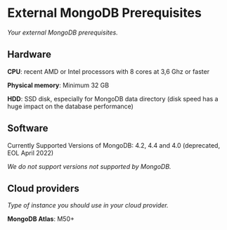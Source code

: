 # External MongoDB Prerequisites

*Your external MongoDB prerequisites.*

## Hardware

**CPU**: recent AMD or Intel processors with 8 cores at 3,6 Ghz or faster

**Physical memory**: Minimum 32 GB

**HDD**: SSD disk, especially for MongoDB data directory (disk speed has a huge impact on the database performance)

## Software

Currently Supported Versions of MongoDB: 4.2, 4.4 and 4.0 (deprecated, EOL April 2022)

*We do not support versions not supported by MongoDB.* 

## Cloud providers

*Type of instance you should use in your cloud provider.*

**MongoDB Atlas**: M50+

